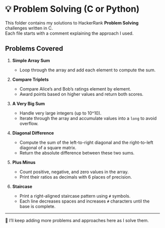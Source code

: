 # 💡 Problem Solving (C or Python)  

This folder contains my solutions to HackerRank **Problem Solving** challenges written in C.  
Each file starts with a comment explaining the approach I used.  

## Problems Covered  

1. **Simple Array Sum**  
   - Loop through the array and add each element to compute the sum.  

2. **Compare Triplets**  
   - Compare Alice’s and Bob’s ratings element by element.  
   - Award points based on higher values and return both scores.  

3. **A Very Big Sum**  
   - Handle very large integers (up to 10^10).  
   - Iterate through the array and accumulate values into a `long` to avoid overflow.  

4. **Diagonal Difference**  
   - Compute the sum of the left-to-right diagonal and the right-to-left diagonal of a square matrix.  
   - Return the absolute difference between these two sums.  

5. **Plus Minus**  
   - Count positive, negative, and zero values in the array.  
   - Print their ratios as decimals with 6 places of precision.  

6. **Staircase**  
   - Print a right-aligned staircase pattern using `#` symbols.  
   - Each line decreases spaces and increases `#` characters until the base is complete.  


---
🔄 I’ll keep adding more problems and approaches here as I solve them.
